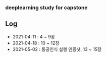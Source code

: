 ### deeplearning study for capstone

## Log
- 2021-04-11 :  4 ~ 9장  
- 2021-04-18 : 10 ~ 12장  
- 2021-05-02 : 동공인식 실행 인증샷, 13 ~ 15장  
